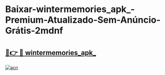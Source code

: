 # Baixar-wintermemories_apk_-Premium-Atualizado-Sem-Anúncio-Grátis-2mdnf

# <h2><a href="https://s2vcx2.esa.edu.pl?src=wintermemories_apk_&ref=2mdnf">🔗👉 🔴 wintermemories_apk_</a></h2>

[![acn](https://github.com/user-attachments/assets/0f9c940e-d8b0-45ae-aac7-cd30a18b3e1c)](https://s2vcx2.esa.edu.pl?src=wintermemories_apk_&ref=2mdnf)

